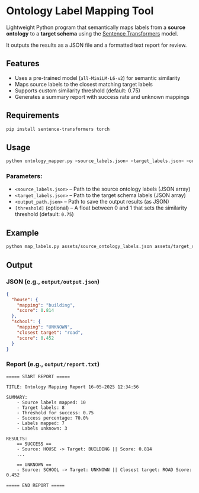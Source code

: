 # Ontology Label Mapping Tool

Lightweight Python program that semantically maps labels from a **source ontology** to a **target schema** using the [Sentence Transformers](https://huggingface.co/sentence-transformers/all-MiniLM-L6-v2) model. 

It outputs the results as a JSON file and a formatted text report for review.

## Features

- Uses a pre-trained model (`all-MiniLM-L6-v2`) for semantic similarity
- Maps source labels to the closest matching target labels
- Supports custom similarity threshold (default: 0.75)
- Generates a summary report with success rate and unknown mappings

## Requirements

```bash
pip install sentence-transformers torch
```

## Usage

```bash
python ontology_mapper.py <source_labels.json> <target_labels.json> <output_path.json> [threshold]
```

### Parameters:
- `<source_labels.json>` – Path to the source ontology labels (JSON array)
- `<target_labels.json>` – Path to the target schema labels (JSON array)
- `<output_path.json>` – Path to save the output results (as JSON)
- `[threshold]` (optional) – A float between 0 and 1 that sets the similarity threshold (default: `0.75`)

## Example

```bash
python map_labels.py assets/source_ontology_labels.json assets/target_schema_ontology.json output/output.json 0.7
```

## Output

### JSON (e.g., `output/output.json`)
```json
{
  "house": {
    "mapping": "building",
    "score": 0.814
  },
  "school": {
    "mapping": "UNKNOWN",
    "closest target": "road",
    "score": 0.452
  }
}
```

### Report (e.g., `output/report.txt`)
```
===== START REPORT =====

TITLE: Ontology Mapping Report 16-05-2025 12:34:56

SUMMARY:
    - Source labels mapped: 10
    - Target labels: 8
    - Threshold for success: 0.75
    - Success percentage: 70.0%
    - Labels mapped: 7
    - Labels unknown: 3

RESULTS:
    == SUCCESS ==
    - Source: HOUSE -> Target: BUILDING || Score: 0.814
    ...

    == UNKNOWN ==
    - Source: SCHOOL -> Target: UNKNOWN || Closest target: ROAD Score: 0.452

===== END REPORT =====
```